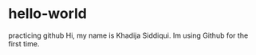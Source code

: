 # hello-world
practicing github
Hi, my name is Khadija Siddiqui. Im using Github for the first time.
